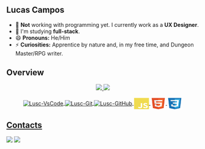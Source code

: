 ## Lucas Campos

- 🔭 <b>Not</b> working with programming yet. I currently work as a <b>UX Designer</b>.
- 🌱 I'm studying <b>full-stack</b>.
- 😄 <b>Pronouns:</b> He/Him
- ⚡ <b>Curiosities:</b> Apprentice by nature and, in my free time, and Dungeon Master/RPG writer.

## Overview

<div align="center">
  <a href="https://github.com/luscverse">
  <img height="130em" src="https://github-readme-stats.vercel.app/api?username=luscverse&show_icons=true&theme=light&include_all_commits=true&count_private=true"/>
  <img height="130em" src="https://github-readme-stats.vercel.app/api/top-langs/?username=luscverse&layout=compact&langs_count=7&theme=light"/>
</div>
  
<div style="display: inline_block" align="center"><br>
          
  <img align="center" alt="Lusc-VsCode" height="30" width="40" src="https://cdn.jsdelivr.net/gh/devicons/devicon/icons/vscode/vscode-original.svg">
  <img align="center" alt="Lusc-Git" height="30" width="40" src="https://cdn.jsdelivr.net/gh/devicons/devicon/icons/git/git-original.svg">
  <img align="center" alt="Lusc-GitHub" height="30" width="40" src="https://cdn.jsdelivr.net/gh/devicons/devicon/icons/github/github-original.svg">
  <img align="center" alt="Lusc-Js" height="30" width="40" src="https://raw.githubusercontent.com/devicons/devicon/master/icons/javascript/javascript-plain.svg">
  <img align="center" alt="Lusc-HTML" height="30" width="40" src="https://raw.githubusercontent.com/devicons/devicon/master/icons/html5/html5-original.svg">
  <img align="center" alt="Lusc-CSS" height="30" width="40" src="https://raw.githubusercontent.com/devicons/devicon/master/icons/css3/css3-original.svg">
  </div>
  
  ## Contacts
  
  <div> 
   <a href="https://instagram.com/luscverse" target="_blank"><img src="https://img.shields.io/badge/-Instagram-%23E4405F?style=for-the-badge&logo=instagram&logoColor=white" target="_blank"></a>
   <a href="https://www.linkedin.com/in/lucas-campos-90a587169" target="_blank"><img src="https://img.shields.io/badge/-LinkedIn-%230077B5?style=for-the-badge&logo=linkedin&logoColor=white" target="_blank"></a> 
 
</div>

